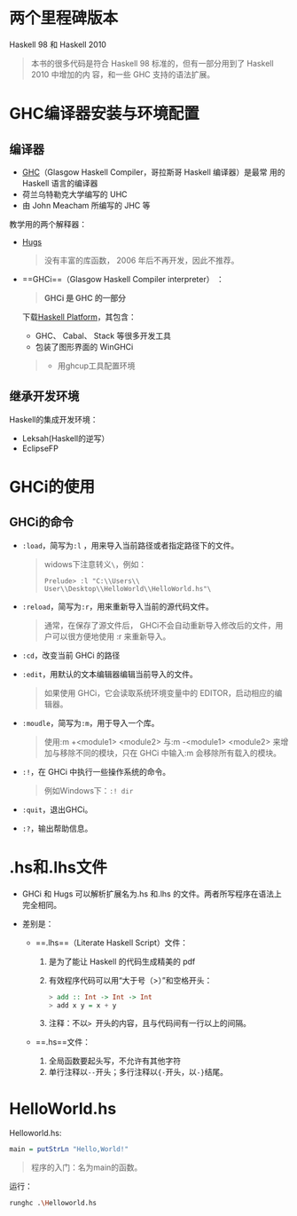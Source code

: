 # 两个里程碑版本

Haskell 98 和 Haskell 2010  

>本书的很多代码是符合 Haskell 98 标准的，但有一部分用到了 Haskell 2010 中增加的内
>容，和一些 GHC 支持的语法扩展。  





# GHC编译器安装与环境配置

## 编译器

- [GHC](https://www.haskell.org/ghc/)（Glasgow Haskell Compiler，哥拉斯哥 Haskell 编译器）是最常
  用的 Haskell 语言的编译器
- 荷兰乌特勒克大学编写的 UHC
- 由 John Meacham 所编写的 JHC 等  



教学用的两个解释器：

- [Hugs](https://www:haskell:org/hugs/pages/downloading:htm)

  >没有丰富的库函数， 2006 年后不再开发，因此不推荐。  

- ==GHCi==（Glasgow Haskell Compiler interpreter）  ：

  >**GHCi 是 GHC 的一部分**  

  下载[Haskell Platform](https://www.haskell.org/platform/  )，其包含：

  - GHC、 Cabal、 Stack 等很多开发工具  
  - 包装了图形界面的 WinGHCi  

  > - 用ghcup工具配置环境

  



## 继承开发环境

Haskell的集成开发环境：

- Leksah(Haskell的逆写）  
- EclipseFP 





# GHCi的使用

## GHCi的命令

- `:load`，简写为`:l` ，用来导入当前路径或者指定路径下的文件。

  >widows下注意转义`\`，例如：
  >
  >```ghci
  >Prelude> :l "C:\\Users\\ User\\Desktop\\HelloWorld\\HelloWorld.hs"\
  >```

- `:reload`，简写为`:r`，用来重新导入当前的源代码文件。

  >通常，在保存了源文件后， GHCi不会自动重新导入修改后的文件，用户可以很方便地使用 :r 来重新导入。   

- `:cd`，改变当前 GHCi 的路径

- `:edit`，用默认的文本编辑器编辑当前导入的文件。

  >如果使用 GHCi，它会读取系统环境变量中的 EDITOR，启动相应的编辑器。

- `:moudle`，简写为`:m`，用于导入一个库。

  >使用:m +\<module1> \<module2> 与:m -\<module1> \<module2>
  >来增加与移除不同的模块，只在 GHCi 中输入:m 会移除所有载入的模块。  

- `:!`，在 GHCi 中执行一些操作系统的命令。

  > 例如Windows下：`:! dir`

- `:quit`，退出GHCi。
- `:?`，输出帮助信息。





# .hs和.lhs文件

- GHCi 和 Hugs 可以解析扩展名为.hs 和.lhs 的文件。两者所写程序在语法上完全相同。

- 差别是：

  - ==.lhs==（Literate Haskell Script）文件：

    1. 是为了能让 Haskell 的代码生成精美的 pdf

    2. 有效程序代码可以用“大于号（>）”和空格开头：

       ```haskell
       > add :: Int -> Int -> Int
       > add x y = x + y
       ```

    3. 注释：不以`> `开头的内容，且与代码间有一行以上的间隔。

  - ==.hs==文件：

    1. 全局函数要起头写，不允许有其他字符
    2. 单行注释以`--`开头；多行注释以`{-`开头，以`-}`结尾。



# HelloWorld.hs

Helloworld.hs:

```haskell
main = putStrLn "Hello,World!"
```

>程序的入门：名为main的函数。
>
>



运行：

```sh
runghc .\Helloworld.hs
```



